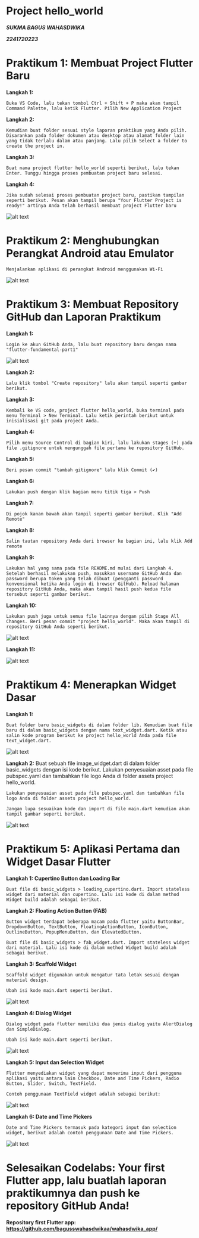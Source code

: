# Project hello_world

***SUKMA BAGUS WAHASDWIKA***

***2241720223***

# Praktikum 1: Membuat Project Flutter Baru

**Langkah 1:**

    Buka VS Code, lalu tekan tombol Ctrl + Shift + P maka akan tampil Command Palette, lalu ketik Flutter. Pilih New Application Project

**Langkah 2:**

    Kemudian buat folder sesuai style laporan praktikum yang Anda pilih. Disarankan pada folder dokumen atau desktop atau alamat folder lain yang tidak terlalu dalam atau panjang. Lalu pilih Select a folder to create the project in.

**Langkah 3:**

    Buat nama project flutter hello_world seperti berikut, lalu tekan Enter. Tunggu hingga proses pembuatan project baru selesai.

**Langkah 4:**

    Jika sudah selesai proses pembuatan project baru, pastikan tampilan seperti berikut. Pesan akan tampil berupa "Your Flutter Project is ready!" artinya Anda telah berhasil membuat project Flutter baru

![alt text](<Screenshot 2024-09-27 095954.png>)

# Praktikum 2: Menghubungkan Perangkat Android atau Emulator

    Menjalankan aplikasi di perangkat Android menggunakan Wi-Fi

![alt text](<Screenshot 2024-10-04 013314.png>)


# Praktikum 3: Membuat Repository GitHub dan Laporan Praktikum

**Langkah 1:**

    Login ke akun GitHub Anda, lalu buat repository baru dengan nama "flutter-fundamental-part1"

![alt text](<Screenshot 2024-10-04 020006.png>)

**Langkah 2:**

    Lalu klik tombol "Create repository" lalu akan tampil seperti gambar berikut.

**Langkah 3:**

    Kembali ke VS code, project flutter hello_world, buka terminal pada menu Terminal > New Terminal. Lalu ketik perintah berikut untuk inisialisasi git pada project Anda.

**Langkah 4:**

    Pilih menu Source Control di bagian kiri, lalu lakukan stages (+) pada file .gitignore untuk mengunggah file pertama ke repository GitHub.

**Langkah 5:**

    Beri pesan commit "tambah gitignore" lalu klik Commit (✔)

**Langkah 6:**

    Lakukan push dengan klik bagian menu titik tiga > Push

**Langkah 7:**

    Di pojok kanan bawah akan tampil seperti gambar berikut. Klik "Add Remote"

**Langkah 8:**

    Salin tautan repository Anda dari browser ke bagian ini, lalu klik Add remote

**Langkah 9:**

    Lakukan hal yang sama pada file README.md mulai dari Langkah 4. Setelah berhasil melakukan push, masukkan username GitHub Anda dan password berupa token yang telah dibuat (pengganti password konvensional ketika Anda login di browser GitHub). Reload halaman repository GitHub Anda, maka akan tampil hasil push kedua file tersebut seperti gambar berikut.



**Langkah 10:**

    Lakukan push juga untuk semua file lainnya dengan pilih Stage All Changes. Beri pesan commit "project hello_world". Maka akan tampil di repository GitHub Anda seperti berikut.

![alt text](<Screenshot 2024-10-04 020057.png>)

**Langkah 11:**

![alt text](<Screenshot 2024-10-04 093823-2.png>)

# Praktikum 4: Menerapkan Widget Dasar

**Langkah 1:**

    Buat folder baru basic_widgets di dalam folder lib. Kemudian buat file baru di dalam basic_widgets dengan nama text_widget.dart. Ketik atau salin kode program berikut ke project hello_world Anda pada file text_widget.dart.

![alt text](<Screenshot 2024-10-04 100707.png>)

**Langkah 2:**
    Buat sebuah file image_widget.dart di dalam folder basic_widgets dengan isi kode berikut.
    Lakukan penyesuaian asset pada file pubspec.yaml dan tambahkan file logo Anda di folder assets project hello_world.

    Lakukan penyesuaian asset pada file pubspec.yaml dan tambahkan file logo Anda di folder assets project hello_world.

    Jangan lupa sesuaikan kode dan import di file main.dart kemudian akan tampil gambar seperti berikut.

![alt text](<Screenshot 2024-10-04 102109.png>)

# Praktikum 5: Aplikasi Pertama dan Widget Dasar Flutter

**Langkah 1: Cupertino Button dan Loading Bar**

    Buat file di basic_widgets > loading_cupertino.dart. Import stateless widget dari material dan cupertino. Lalu isi kode di dalam method Widget build adalah sebagai berikut.

**Langkah 2: Floating Action Button (FAB)**

    Button widget terdapat beberapa macam pada flutter yaitu ButtonBar, DropdownButton, TextButton, FloatingActionButton, IconButton, OutlineButton, PopupMenuButton, dan ElevatedButton.

    Buat file di basic_widgets > fab_widget.dart. Import stateless widget dari material. Lalu isi kode di dalam method Widget build adalah sebagai berikut.

**Langkah 3: Scaffold Widget**

    Scaffold widget digunakan untuk mengatur tata letak sesuai dengan material design.

    Ubah isi kode main.dart seperti berikut.

![alt text](image.png)

**Langkah 4: Dialog Widget**

    Dialog widget pada flutter memiliki dua jenis dialog yaitu AlertDialog dan SimpleDialog.

    Ubah isi kode main.dart seperti berikut.

![alt text](image-1.png)

**Langkah 5: Input dan Selection Widget**

    Flutter menyediakan widget yang dapat menerima input dari pengguna aplikasi yaitu antara lain Checkbox, Date and Time Pickers, Radio Button, Slider, Switch, TextField.

    Contoh penggunaan TextField widget adalah sebagai berikut:

![alt text](image-2.png)

**Langkah 6: Date and Time Pickers**

    Date and Time Pickers termasuk pada kategori input dan selection widget, berikut adalah contoh penggunaan Date and Time Pickers.

![alt text](image-3.png)

# Selesaikan Codelabs: Your first Flutter app, lalu buatlah laporan praktikumnya dan push ke repository GitHub Anda!

**Repository first Flutter app: https://github.com/bagusswahasdwikaa/wahasdwika_app/** 
    